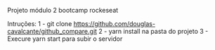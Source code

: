 Projeto módulo 2 bootcamp rockeseat

Intruções:
 1 - git clone https://github.com/douglas-cavalcante/github_compare.git
 2 - yarn install na pasta do projeto
 3 - Execure yarn start para subir o servidor
